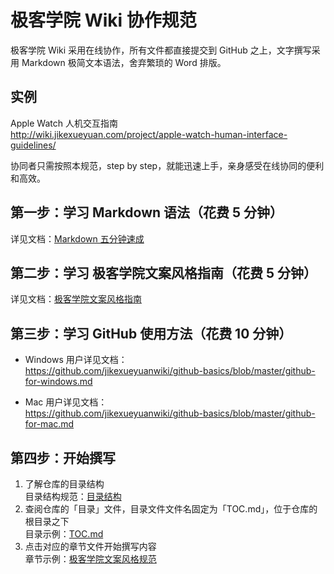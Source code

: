 # 极客学院 Wiki 协作规范

极客学院 Wiki 采用在线协作，所有文件都直接提交到 GitHub 之上，文字撰写采用 Markdown 极简文本语法，舍弃繁琐的 Word 排版。

## 实例

Apple Watch 人机交互指南       
<http://wiki.jikexueyuan.com/project/apple-watch-human-interface-guidelines/>   

协同者只需按照本规范，step by step，就能迅速上手，亲身感受在线协同的便利和高效。

## 第一步：学习 Markdown 语法（花费 5 分钟）

详见文档：[Markdown 五分钟速成](markdown.md)

## 第二步：学习 极客学院文案风格指南（花费 5 分钟）

详见文档：[极客学院文案风格指南](copywriting-guide.md)

## 第三步：学习 GitHub 使用方法（花费 10 分钟）

- Windows 用户详见文档：   
<https://github.com/jikexueyuanwiki/github-basics/blob/master/github-for-windows.md>

- Mac 用户详见文档：  
<https://github.com/jikexueyuanwiki/github-basics/blob/master/github-for-mac.md>

## 第四步：开始撰写

1. 了解仓库的目录结构   
目录结构规范：[目录结构](toc-struct.md)
2. 查阅仓库的「目录」文件，目录文件文件名固定为「TOC.md」，位于仓库的根目录之下    
目录示例：[TOC.md](TOC.md) 
3. 点击对应的章节文件开始撰写内容    
章节示例：[极客学院文案风格规范](copywriting-guide.md)


